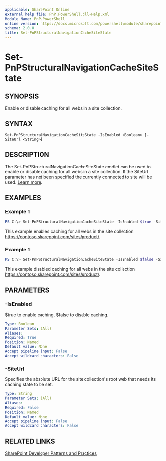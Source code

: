 ```yaml
---
applicable: SharePoint Online
external help file: PnP.PowerShell.dll-Help.xml
Module Name: PnP.PowerShell
online version: https://docs.microsoft.com/powershell/module/sharepoint-pnp/set-pnpstructuralnavigationcachesitestate
schema: 2.0.0
title: Set-PnPStructuralNavigationCacheSiteState
---
```


# Set-PnPStructuralNavigationCacheSiteState

## SYNOPSIS
Enable or disable caching for all webs in a site collection.

## SYNTAX

```
Set-PnPStructuralNavigationCacheSiteState -IsEnabled <Boolean> [-SiteUrl <String>]
```

## DESCRIPTION
The Set-PnPStructuralNavigationCacheSiteState cmdlet can be used to enable or disable caching for all webs in a site collection. If the SiteUrl parameter has not been specified the currently connected to site will be used. [Learn more](https://support.office.com/article/structural-navigation-and-performance-f163053f-8eca-4b9c-b973-36b395093b43). 

## EXAMPLES

### Example 1
```powershell
PS C:\> Set-PnPStructuralNavigationCacheSiteState -IsEnabled $true -SiteUrl "https://contoso.sharepoint.com/sites/product/" 
```

This example enables caching for all webs in the site collection https://contoso.sharepoint.com/sites/product/.

### Example 1
```powershell
PS C:\> Set-PnPStructuralNavigationCacheSiteState -IsEnabled $false -SiteUrl "https://contoso.sharepoint.com/sites/product/" 
```

This example disabled caching for all webs in the site collection https://contoso.sharepoint.com/sites/product/.

## PARAMETERS

### -IsEnabled
$true to enable caching, $false to disable caching.

```yaml
Type: Boolean
Parameter Sets: (All)
Aliases:
Required: True
Position: Named
Default value: None
Accept pipeline input: False
Accept wildcard characters: False
```

### -SiteUrl
Specifies the absolute URL for the site collection's root web that needs its caching state to be set.

```yaml
Type: String
Parameter Sets: (All)
Aliases:
Required: False
Position: Named
Default value: None
Accept pipeline input: False
Accept wildcard characters: False
```

## RELATED LINKS

[SharePoint Developer Patterns and Practices](https://aka.ms/sppnp)